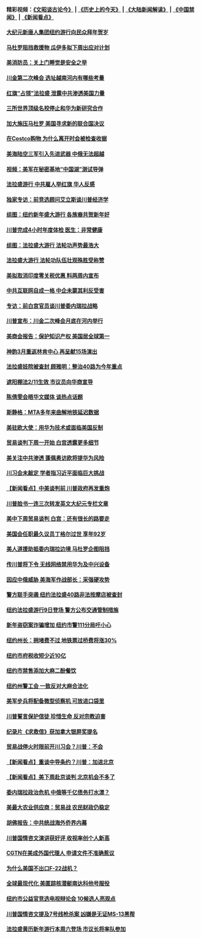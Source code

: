 #### 精彩视频：[《文昭谈古论今》](http://45.76.195.252/wenzhao) | [《历史上的今天》](http://45.76.195.252/today-in-history) | [《大陆新闻解读》](http://45.76.195.252/ntdtv-comedy) | [《中国禁闻》](http://45.76.195.252/ntdtv-news) | [《新闻看点》](http://45.76.195.252/news-insight) 

 #### [大纪元新唐人集团纽约游行向民众拜年贺岁](../pages/nsc412/n11036091.md?t=02102131) 

#### [马杜罗阻挡救援物 瓜伊多拟下周出应对计划](../pages/nsc412/n11035966.md?t=02102131) 

#### [美消防员：关上门睡觉是安全之举](../pages/nsc412/n11035932.md?t=02102131) 

#### [川金第二次峰会 选址越南河内有哪些考量](../pages/nsc412/n11034808.md?t=02102131) 

#### [红旗“占领”法拉盛 泄露中共渗透美国力量](../pages/nsc412/n11035177.md?t=02102131) 

#### [三所世界顶级名校停止和华为新研究合作](../pages/nsc412/n11034829.md?t=02102131) 

#### [加大施压马杜罗 美国寻求新的联合国决议](../pages/nsc412/n11035619.md?t=02102131) 

#### [在Costco购物 为什么离开时会被检查收据](../pages/nsc412/n11029636.md?t=02102131) 

#### [美海陆空三军引入先进武器 中俄无法超越](../pages/nsc412/n11019720.md?t=02102131) 

#### [视频：美军在秘密基地“中国湖”测试导弹](../pages/nsc412/n11035439.md?t=02102131) 

#### [法拉盛游行 中共雇人举红旗 华人反感](../pages/nsc412/n11035206.md?t=02102131) 

#### [独家专访：前竞选顾问艾立斯谈川普经济学](../pages/nsc412/n11034992.md?t=02102131) 

#### [组图：纽约新年盛大游行 各族裔共贺新年好](../pages/nsc412/n11034920.md?t=02102131) 

#### [川普完成4小时年度体检 医生：非常健康](../pages/nsc412/n11034715.md?t=02102131) 

#### [组图：法拉盛大游行 法轮功声势最浩大](../pages/nsc412/n11034814.md?t=02102131) 

#### [法拉盛大游行 法轮功队伍壮观殊胜受称赞](../pages/nsc412/n11034852.md?t=02102131) 

#### [美拟取消印度零关税优惠 料两周内宣布](../pages/nsc412/n11034785.md?t=02102131) 

#### [中共互联网自成一格 中企未蒙其利反受害](../pages/nsc412/n11034725.md?t=02102131) 

#### [专访：前白宫官员谈川普委内瑞拉战略](../pages/nsc412/n11032742.md?t=02102131) 

#### [川普宣布：川金二次峰会月底在河内举行](../pages/nsc412/n11034200.md?t=02102131) 

#### [美商会报告：保护知识产权 美国居全球第一](../pages/nsc412/n11033507.md?t=02102131) 

#### [神韵3月重返林肯中心 再呈献15场演出](../pages/nsc412/n11033703.md?t=02102131) 

#### [法拉盛妓院被查封 顾雅明：整治40路为今年重点](../pages/nsc412/n11033697.md?t=02102131) 

#### [遮阳棚法2/11生效 市议员向华商宣导](../pages/nsc412/n11033711.md?t=02102131) 

#### [陈倩雯会晤华文媒体 谈热点话题](../pages/nsc412/n11033718.md?t=02102131) 

#### [斯静格：MTA多年来曲解地铁延迟数据](../pages/nsc412/n11033725.md?t=02102131) 

#### [美驻欧大使：用华为技术或面临美国反制](../pages/nsc412/n11033036.md?t=02102131) 

#### [贸易谈判下周一开始 白宫透露更多细节](../pages/nsc412/n11033359.md?t=02102131) 

#### [美关注中共渗透 蓬佩奥访欧将提华为风险](../pages/nsc412/n11032871.md?t=02102131) 

#### [川习会未敲定 学者指习近平面临巨大挑战](../pages/nsc412/n11032752.md?t=02102131) 

#### [【新闻看点】中美谈判前 川普政府再发重炮](../pages/nsc412/n11032676.md?t=02102131) 

#### [川普脸书一连三次转发英文大纪元专栏文章](../pages/nsc412/n11032874.md?t=02102131) 

#### [美中下周贸易谈判 白宫：还有很长的路要走](../pages/nsc412/n11032579.md?t=02102131) 

#### [美国会任职最久议员丁格尔过世 享年92岁](../pages/nsc412/n11032542.md?t=02102131) 

#### [美人道援助抵委内瑞拉边境 马杜罗企图阻挡](../pages/nsc412/n11032425.md?t=02102131) 

#### [传川普将下令 无线网络禁用华为及中兴设备](../pages/nsc412/n11031804.md?t=02102131) 

#### [因应中俄威胁 美海军作战部长：采强硬攻势](../pages/nsc412/n11032214.md?t=02102131) 

#### [警方联手突袭 纽约法拉盛40路非法按摩店被查封](../pages/nsc412/n11031874.md?t=02102131) 

#### [纽约法拉盛游行9日登场 警方公布交通管制措施](../pages/nsc412/n11031884.md?t=02102131) 

#### [新年盗窃案诈骗增加 纽约市警111分局吁小心](../pages/nsc412/n11031868.md?t=02102131) 

#### [纽约州长：拥堵费不过 地铁票过桥费将涨30%](../pages/nsc412/n11031922.md?t=02102131) 

#### [纽约市府税收短少近10亿](../pages/nsc412/n11031890.md?t=02102131) 

#### [纽约市禁售添加大麻二酚餐饮](../pages/nsc412/n11031907.md?t=02102131) 

#### [纽约州警工会 一致反对大麻合法化](../pages/nsc412/n11031910.md?t=02102131) 

#### [美军步兵将配备微型侦察机 可放进口袋里](../pages/nsc412/n11031966.md?t=02102131) 

#### [川普誓言保护信徒 珍惜生命 反对宗教迫害](../pages/nsc412/n11031507.md?t=02102131) 

#### [纪录片《求救信》获加拿大银屏奖提名](../pages/nsc412/n11031336.md?t=02102131) 

#### [贸易战停火时限前开川习会？川普：不会](../pages/nsc412/n11031036.md?t=02102131) 

#### [【新闻看点】重谈中导条约？川普：加进北京](../pages/nsc412/n11031006.md?t=02102131) 

#### [【新闻看点】美下周赴京谈判 北京机会不多了](../pages/nsc412/n11030801.md?t=02102131) 

#### [委内瑞拉政治危机 中俄等千亿债务打水漂？](../pages/nsc412/n11030947.md?t=02102131) 

#### [美最大农业供应商：贸易战 农民财政仍稳定](../pages/nsc412/n11031011.md?t=02102131) 

#### [胡佛报告：中共统战海外侨界内幕](../pages/nsc412/n11030735.md?t=02102131) 

#### [川普国情咨文演讲获好评 收视率创个人新高](../pages/nsc412/n11029891.md?t=02102131) 

#### [CGTN在美成外国代理人 申请文件不准确惹议](../pages/nsc412/n11028976.md?t=02102131) 

#### [为什么美国不出口F-22战机？](../pages/nsc412/n11030207.md?t=02102131) 

#### [全球最现代化 美匿踪核潜艇南达科他号服役](../pages/nsc412/n11029826.md?t=02102131) 

#### [纽约市公益官竞选电视辩论会  10候选人亮观点](../pages/nsc412/n11029725.md?t=02102131) 

#### [川普国情咨文提及7号线枪杀案   凶嫌是无证MS-13黑帮](../pages/nsc412/n11029767.md?t=02102131) 

#### [法拉盛黄历新年游行本周六登场 市议长将率队参加](../pages/nsc412/n11029736.md?t=02102131) 

